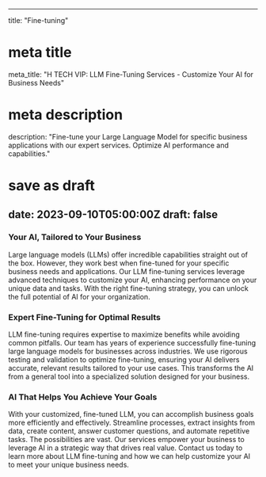 
---
title: "Fine-tuning"
# meta title
meta_title: "H TECH VIP: LLM Fine-Tuning Services - Customize Your AI for Business Needs"
# meta description
description: "Fine-tune your Large Language Model for specific business applications with our expert services. Optimize AI performance and capabilities."
# save as draft
date: 2023-09-10T05:00:00Z
draft: false
---

### Your AI, Tailored to Your Business
Large language models (LLMs) offer incredible capabilities straight out of the box. However, they work best when fine-tuned for your specific business needs and applications. Our LLM fine-tuning services leverage advanced techniques to customize your AI, enhancing performance on your unique data and tasks. With the right fine-tuning strategy, you can unlock the full potential of AI for your organization.

### Expert Fine-Tuning for Optimal Results
LLM fine-tuning requires expertise to maximize benefits while avoiding common pitfalls. Our team has years of experience successfully fine-tuning large language models for businesses across industries. We use rigorous testing and validation to optimize fine-tuning, ensuring your AI delivers accurate, relevant results tailored to your use cases. This transforms the AI from a general tool into a specialized solution designed for your business.

### AI That Helps You Achieve Your Goals
With your customized, fine-tuned LLM, you can accomplish business goals more efficiently and effectively. Streamline processes, extract insights from data, create content, answer customer questions, and automate repetitive tasks. The possibilities are vast. Our services empower your business to leverage AI in a strategic way that drives real value. Contact us today to learn more about LLM fine-tuning and how we can help customize your AI to meet your unique business needs.